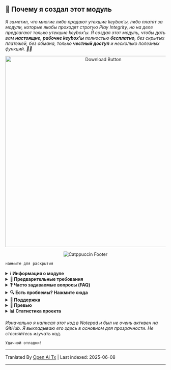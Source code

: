 ## 🚀 Почему я создал этот модуль

*Я заметил, что многие либо продают утекшие keybox'ы, либо платят за модули, которые якобы проходят строгую Play Integrity, но на деле предлагают только утекшие keybox'ы. Я создал этот модуль, чтобы дать вам **настоящие**, **рабочие keybox'ы** полностью **бесплатно**, без скрытых платежей, без обмана, только **честный доступ** и несколько полезных функций. 🚫🔑*

<div align="center">
  <a href="https://github.com/MeowDump/Integrity-Box/releases" target="_blank">
    <img src="https://raw.githubusercontent.com/MeowDump/Integrity-Box/main/DUMP/download.png" alt="Download Button" width="600" />
  </a>
</div>

<p align="center">
  <img src="https://raw.githubusercontent.com/catppuccin/catppuccin/main/assets/footers/gray0_ctp_on_line.svg?sanitize=true" alt="Catppuccin Footer" />
</p>

`нажмите для раскрытия`

<details>
<summary><strong>ℹ️ Информация о модуле</strong></summary>

> **Этот модуль предоставляет следующие функции:**  

- ✅ Обновляет `keybox.xml`  
- 🗽 Обновляет `target.txt` в зависимости от вашего статуса TEE  
- 🥷 Переключает режимы Shamiko (через переключатель модуля)
- 👻 Переключает режимы NoHello (через переключатель модуля)  
- 🛠️ Добавляет все пакеты обнаружения кастомных прошивок в **SusFS путь**  
- ⛔ Отключает EU injector по умолчанию  
- ⛔ Отключает подмену Pixel ROM  
- 🔐 Подменяет статус шифрования  
- 🔑 Подменяет ключ релиза прошивки  
- 😋 Подменяет статус SE Linux  
- 🕵️ Обнаруживает аномальную активность для помощи в отладке проблем
- 🎨 Есть и другие функции, смотрите [WebUI](https://raw.githubusercontent.com/MeowDump/Integrity-Box/main/DUMP/9.jpg)

</details>

<details>
<summary><strong>🗽 Предварительные требования</strong></summary>

> Пожалуйста, убедитесь, что у вас установлены следующие **модули** перед использованием:

- [**Play Integrity Fork**](https://github.com/osm0sis/PlayIntegrityFork/releases)
- [**Tricky Store**](https://github.com/5ec1cff/TrickyStore/releases)

</details>

<details>
<summary><strong>❓ Часто задаваемые вопросы (FAQ)</strong></summary>

<details>
<summary><strong>Является ли Meow Assistant вредоносным ПО?</strong></summary>

### 🛡️ Подпись приложения и пояснения по безопасности

В ранних версиях приложение было подписано **тестовым ключом**, из-за чего некоторые системы безопасности определяли его как потенциально вредоносное.

Начиная с **модуля v3+**, приложение теперь подписано **приватным релизным ключом**.  
🔒 Хотя **функциональность не изменилась**, переход на корректную подпись решил проблему — теперь **ложных срабатываний больше нет**.

### 🐾 Назначение Meow Assistant

**Meow Assistant** создан для улучшения удобства и прозрачности.

Он предоставляет **всплывающие сообщения**, когда:

- ✅ Вы нажимаете на любую опцию внутри **WebView**  
- ⚙️ Вы запускаете любой скрипт через **Action button**

Это помогает вам быть в курсе выполняемых действий и улучшает общий пользовательский опыт.

<img src="https://raw.githubusercontent.com/MeowDump/Integrity-Box/main/DUMP/meowassistant.png" alt="Meow Helper" width="100%">

</details>

</details>

<details>
<summary><strong>🔍 Есть проблемы? Нажмите сюда</strong></summary>

- Не удается предоставить root-доступ приложениям? `Отключите` модуль IntegrityBox, это переключит shamiko/nohello в `режим черного списка` и откроет root  
- [Shamiko](https://t.me/LSPosed/292) не работает с magisk delta (kitsune mask)  
- [Shamiko](https://t.me/LSPosed/292) работает только с [Zygisk Next](https://github.com/Dr-TSNG/ZygiskNext/releases)  
- Скрывайте root корректно, если у вас не проходит play integrity. Если вы используете кастомную прошивку, убедитесь, что встроенное подмену gms отключено. Как это сделать? Зависит от вашей прошивки. Вступите в группу поддержки вашей прошивки и спросите, `как это отключить`.  
- Перейдите на [Magisk Alpha](https://t.me/magiskalpha/683), если у вас проблемы с integrity на официальном magisk.  

</details>

<details>
<summary><strong>🔗 Поддержка</strong></summary>

[![Support Group](https://ziadoua.github.io/m3-Markdown-Badges/badges/Telegram/telegram1.svg "Join our Telegram Group")](https://t.me/+NCWzd1G--UNmNDY1)  
[![PayPal Donate](https://ziadoua.github.io/m3-Markdown-Badges/badges/PayPal/paypal1.svg "Donate via PayPal")](https://paypal.me/TempMeow)

</details>

<details>
<summary><strong>🎨 Превью</strong></summary>

1. ![](https://raw.githubusercontent.com/MeowDump/Integrity-Box/main/DUMP/1.png)  
2. ![](https://raw.githubusercontent.com/MeowDump/Integrity-Box/main/DUMP/2.png)  
3. ![](https://raw.githubusercontent.com/MeowDump/Integrity-Box/main/DUMP/3.png)  
4. ![](https://raw.githubusercontent.com/MeowDump/Integrity-Box/main/DUMP/4.png)  
5. ![](https://raw.githubusercontent.com/MeowDump/Integrity-Box/main/DUMP/5.gif)  
6. ![](https://raw.githubusercontent.com/MeowDump/Integrity-Box/main/DUMP/6.gif)  
7. ![](https://raw.githubusercontent.com/MeowDump/Integrity-Box/main/DUMP/7.gif)  
8. ![](https://raw.githubusercontent.com/MeowDump/Integrity-Box/main/DUMP/8.png)  
9. ![](https://raw.githubusercontent.com/MeowDump/Integrity-Box/main/DUMP/9.jpg)  
10. ![](https://raw.githubusercontent.com/MeowDump/Integrity-Box/main/DUMP/10.png)

</details>

<details>
<summary><strong>📊 Статистика проекта</strong></summary>

[![GitHub Stars](https://m3-markdown-badges.vercel.app/stars/7/1/MeowDump/Integrity-Box)](https://github.com/MeowDump/Integrity-Box/stargazers)  
[![GitHub Issues](https://m3-markdown-badges.vercel.app/issues/1/1/MeowDump/Integrity-Box)](https://github.com/MeowDump/Integrity-Box/issues)  
[![GitHub Release](https://ziadoua.github.io/m3-Markdown-Badges/badges/Github/github3.svg)](https://github.com/MeowDump/Integrity-Box/releases)

</details>

_Изначально я написал этот код в Notepad и был не очень активен на GitHub. Я выкладываю его здесь в основном для прозрачности. Не стесняйтесь изучать код._

`Удачной отладки!`

---

Tranlated By [Open Ai Tx](https://github.com/OpenAiTx/OpenAiTx) | Last indexed: 2025-06-08

---